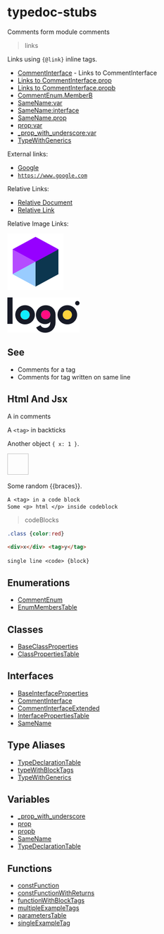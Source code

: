 # typedoc-stubs

Comments form module comments

> links

Links using `{@link}` inline tags.

- [CommentInterface](interfaces/CommentInterface.md) - Links to CommentInterface
- [Links to CommentInterface.prop](interfaces/CommentInterface.md#prop)
- [Links to CommentInterface.propb](interfaces/CommentInterface.md#propb)
- [CommentEnum.MemberB](enumerations/CommentEnum.md)
- [SameName:var](variables/SameName.md)
- [SameName:interface](interfaces/SameName.md)
- [SameName.prop](interfaces/SameName.md#prop)
- [prop:var](variables/prop.md)
- [_prop_with_underscore:var](variables/prop_with_underscore.md)
- [TypeWithGenerics](type-aliases/TypeWithGenerics.md)

External links:

- [Google](https://www.google.com)
- [`https://www.google.com`](https://www.google.com)

Relative Links:

- [Relative Document](_media/PROJECT_DOC_1.md)
- [Relative Link](../../../groups/members/opts-1/index.md)

Relative Image Links:

<img src="_media/logo.png" alt="Logo" />

![Logo](_media/logo.svg)

## See

 - Comments for a tag
 - Comments for tag written on same line

## Html And Jsx

A <tag></tag> in comments

A `<tag>` in backticks

Another object `{ x: 1 }`.

<div style={{backgroundColor: "#fff", padding: 16}}>
 <img style={{display: "block"}} height="48" width="48"/>
</div>

Some random {{braces}}.

```
A <tag> in a code block
Some <p> html </p> inside codeblock
```

> codeBlocks

```css
.class {color:red}
```

```html
<div>x</div> <tag>y</tag>
```

`single line <code> {block}`

## Enumerations

- [CommentEnum](enumerations/CommentEnum.md)
- [EnumMembersTable](enumerations/EnumMembersTable.md)

## Classes

- [BaseClassProperties](classes/BaseClassProperties.md)
- [ClassPropertiesTable](classes/ClassPropertiesTable.md)

## Interfaces

- [BaseInterfaceProperties](interfaces/BaseInterfaceProperties.md)
- [CommentInterface](interfaces/CommentInterface.md)
- [CommentInterfaceExtended](interfaces/CommentInterfaceExtended.md)
- [InterfacePropertiesTable](interfaces/InterfacePropertiesTable.md)
- [SameName](interfaces/SameName.md)

## Type Aliases

- [TypeDeclarationTable](type-aliases/TypeDeclarationTable.md)
- [typeWithBlockTags](type-aliases/typeWithBlockTags.md)
- [TypeWithGenerics](type-aliases/TypeWithGenerics.md)

## Variables

- [\_prop\_with\_underscore](variables/prop_with_underscore.md)
- [prop](variables/prop.md)
- [propb](variables/propb.md)
- [SameName](variables/SameName.md)
- [TypeDeclarationTable](variables/TypeDeclarationTable.md)

## Functions

- [constFunction](functions/constFunction.md)
- [constFunctionWithReturns](functions/constFunctionWithReturns.md)
- [functionWithBlockTags](functions/functionWithBlockTags.md)
- [multipleExampleTags](functions/multipleExampleTags.md)
- [parametersTable](functions/parametersTable.md)
- [singleExampleTag](functions/singleExampleTag.md)
